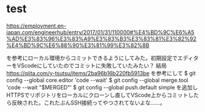 # test
https://employment.en-japan.com/engineerhub/entry/2017/01/31/110000#%E4%BD%9C%E6%A5%AD%E3%83%96%E3%83%A9%E3%83%B3%E3%83%81%E3%82%92%E4%BD%9C%E6%88%90%E3%81%99%E3%82%8B

を参考にローカル環境からコミットできるようにしてみた。初期設定でエディターをVScodeにしていたのでコミットに失敗していたみたい？
結局
https://qiita.com/y-tsutsu/items/2ba96b16b220fb5913be
を参考にして
$ git config --global core.editor 'code --wait'
$ git config --global merge.tool 'code --wait "$MERGED"'
$ git config --global push.default simple
を追加しHTTPSでリポジトリをローカルにクローンし直してVScode上からコミットしたら反映された。これたぶんSSH接続ってやつされてないよな......。
